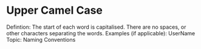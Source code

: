# Upper Camel Case

Defintion: The start of each word is capitalised. There are no spaces, or other characters separating the words.
Examples (if applicable): UserName
Topic: Naming Conventions